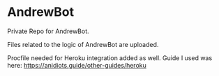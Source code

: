 # AndrewBot
Private Repo for AndrewBot. 

Files related to the logic of AndrewBot are uploaded.

Procfile needed for Heroku integration added as well. Guide I used was here: https://anidiots.guide/other-guides/heroku

